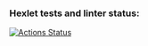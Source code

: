 ### Hexlet tests and linter status:
[![Actions Status](https://github.com/grigarazH/python-project-49/workflows/hexlet-check/badge.svg)](https://github.com/grigarazH/python-project-49/actions)